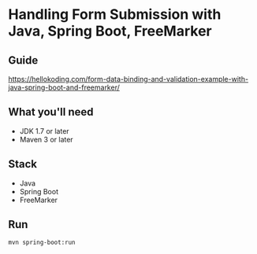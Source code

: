 # Handling Form Submission with Java, Spring Boot, FreeMarker

## Guide
https://hellokoding.com/form-data-binding-and-validation-example-with-java-spring-boot-and-freemarker/

## What you'll need
- JDK 1.7 or later
- Maven 3 or later

## Stack
- Java
- Spring Boot
- FreeMarker

## Run
`mvn spring-boot:run`
